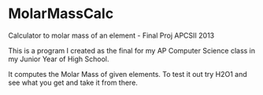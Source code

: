 MolarMassCalc
=============

Calculator to molar mass of an element - Final Proj APCSII 2013

This is a program I created as the final for my AP Computer Science class in my Junior Year of High School.  

It computes the Molar Mass of given elements.  To test it out try H2O1 and see what you get and take it from there.  
